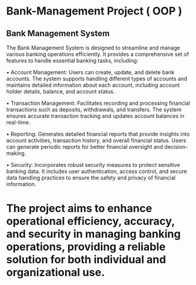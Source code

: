 # Bank-Management Project ( OOP )


## Bank Management System

The Bank Management System is designed to streamline and manage various banking operations efficiently. It provides a comprehensive set of features to handle essential banking tasks, including:

• Account Management: Users can create, update, and delete bank accounts. The system supports handling different types of accounts and maintains detailed information about each account, including account holder details, balance, and account status.

• Transaction Management: Facilitates recording and processing financial transactions such as deposits, withdrawals, and transfers. The system ensures accurate transaction tracking and updates account balances in real-time.

• Reporting: Generates detailed financial reports that provide insights into account activities, transaction history, and overall financial status. Users can generate periodic reports for better financial oversight and decision-making.

• Security: Incorporates robust security measures to protect sensitive banking data. It includes user authentication, access control, and secure data handling practices to ensure the safety and privacy of financial information.

# The project aims to enhance operational efficiency, accuracy, and security in managing banking operations, providing a reliable solution for both individual and organizational use.
